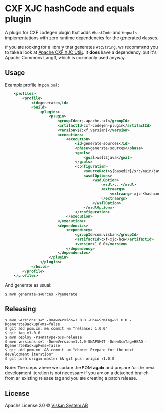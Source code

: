 # CXF XJC hashCode and equals plugin

A plugin for CXF codegen plugin that adds `#hashCode` and `#equals` implementations with zero runtime dependencies for the generated classes.

If you are looking for a library that generates `#toString`, we recommend you to take a look at [Apache CXF XJC Utils](https://github.com/apache/cxf-xjc-utils/tree/master/ts). It **does** have a dependency, but it's Apache Commons Lang3, which is commonly used anyway.


## Usage

Example profile in `pom.xml`:
```xml
    <profiles>
        <profile>
            <id>generate</id>
            <build>
                <plugins>
                    <plugin>
                        <groupId>org.apache.cxf</groupId>
                        <artifactId>cxf-codegen-plugin</artifactId>
                        <version>${cxf.version}</version>
                        <executions>
                            <execution>
                                <id>generate-sources</id>
                                <phase>generate-sources</phase>
                                <goals>
                                    <goal>wsdl2java</goal>
                                </goals>
                                <configuration>
                                    <sourceRoot>${basedir}/src/main/java</sourceRoot>
                                    <wsdlOptions>
                                        <wsdlOption>
                                            <wsdl>...</wsdl>
                                            <extraargs>
                                                <extraarg>-xjc-Xhashcode-equals</extraarg>
                                            </extraargs>
                                        </wsdlOption>
                                    </wsdlOptions>
                                </configuration>
                            </execution>
                        </executions>
                        <dependencies>
                            <dependency>
                                <groupId>com.viskan</groupId>
                                <artifactId>cxf-xjc-hce</artifactId>
                                <version>1.0.0</version>
                            </dependency>
                        </dependencies>
                    </plugin>
                </plugins>
            </build>
        </profile>
    </profiles>
```

And generate as usual:

```shell
$ mvn generate-sources -Pgenerate
```


## Releasing

```shell
$ mvn versions:set -DnewVersion=1.0.0 -DnewScmTag=v1.0.0 -DgenerateBackupPoms=false
$ git add pom.xml && commit -m "release: 1.0.0"
$ git tag v1.0.0
$ mvn deploy -Psonatype-oss-release
$ mvn versions:set -DnewVersion=1.1.0-SNAPSHOT -DnewScmTag=HEAD -DgenerateBackupPoms=false
$ git add pom.xml && commit -m "chore: Prepare for the next development iteration"
$ git push origin master && git push origin v1.0.0
```

Note: The steps where we update the POM **again** and prepare for the next development iteration is not necessary if you are on a detached branch from an existing release tag and you are creating a patch release.


## License

Apache License 2.0 © [Viskan System AB](http://www.viskan.com)
